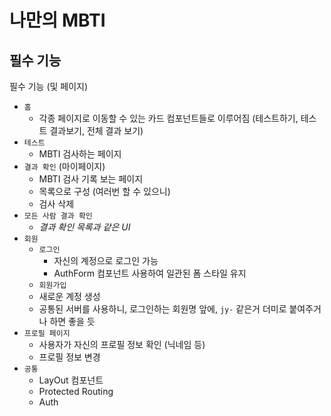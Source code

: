 # 나만의 MBTI

## 필수 기능

필수 기능 (및 페이지)

- `홈`
  - 각종 페이지로 이동할 수 있는 카드 컴포넌트들로 이루어짐 (테스트하기, 테스트 결과보기, 전체 결과 보기)
- `테스트`
  - MBTI 검사하는 페이지
- `결과 확인` (마이페이지)
  - MBTI 검사 기록 보는 페이지
  - 목록으로 구성 (여러번 할 수 있으니)
  - 검사 삭제
- `모든 사람 결과 확인`
  - _결과 확인 목록과 같은 UI_
- `회원`
  - `로그인`
    - 자신의 계정으로 로그인 가능
    - AuthForm 컴포넌트 사용하여 일관된 폼 스타일 유지
  - `회원가입`
  - 새로운 계정 생성
  - 공통된 서버를 사용하니, 로그인하는 회원명 앞에, `jy-` 같은거 더미로 붙여주거나 하면 좋을 듯
- `프로필 페이지`
  - 사용자가 자신의 프로필 정보 확인 (닉네임 등)
  - 프로필 정보 변경
- `공통`
  - LayOut 컴포넌트
  - Protected Routing
  - Auth

